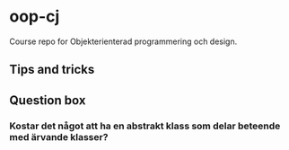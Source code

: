 # oop-cj
Course repo for Objekterienterad programmering och design.

## Tips and tricks


## Question box

### Kostar det något att ha en abstrakt klass som delar beteende med ärvande klasser?

### 
